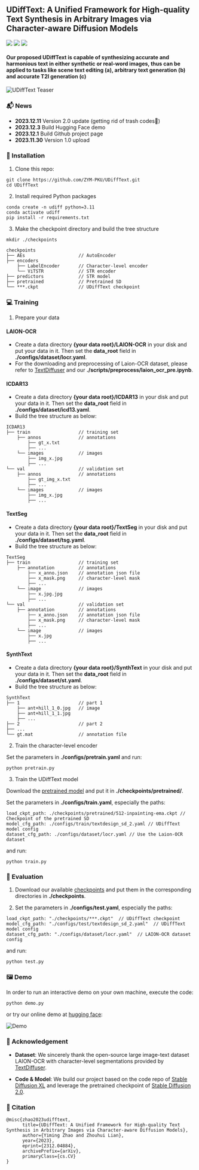 ## UDiffText: A Unified Framework for High-quality Text Synthesis in Arbitrary Images via Character-aware Diffusion Models

<a href='https://arxiv.org/abs/2312.04884'><img src='https://img.shields.io/badge/Arxiv-2312.04884-DF826C'></a> 
<a href='https://udifftext.github.io/'><img src='https://img.shields.io/badge/Project-UDiffText-D0F288'></a> 
<a href='https://huggingface.co/spaces/ZYMPKU/UDiffText'><img src='https://img.shields.io/badge/%F0%9F%A4%97%20Demo-UDiffText-8ADAB2'></a> 

#### Our proposed UDiffText is capable of synthesizing accurate and harmonious text in either synthetic or real-word images, thus can be applied to tasks like scene text editing (a), arbitrary text generation (b) and accurate T2I generation (c)

![UDiffText Teaser](demo/teaser.png)

### 📬 News

- **2023.12.11** Version 2.0 update (getting rid of trash codes🚮)
- **2023.12.3** Build Hugging Face demo
- **2023.12.1** Build Github project page
- **2023.11.30** Version 1.0 upload

### 🔨 Installation

1. Clone this repo: 
```
git clone https://github.com/ZYM-PKU/UDiffText.git
cd UDiffText
```

2. Install required Python packages

```
conda create -n udiff python=3.11
conda activate udiff
pip install -r requirements.txt
```

3. Make the checkpoint directory and build the tree structure

```
mkdir ./checkpoints

checkpoints
├── AEs                    // AutoEncoder
├── encoders             
    ├── LabelEncoder       // Character-level encoder
    └── ViTSTR             // STR encoder
├── predictors             // STR model
├── pretrained             // Pretrained SD
└── ***.ckpt               // UDiffText checkpoint
```

### 💻 Training

1. Prepare your data

#### LAION-OCR
- Create a data directory **{your data root}/LAION-OCR** in your disk and put your data in it. Then set the **data_root** field in **./configs/dataset/locr.yaml**.
- For the downloading and preprocessing of Laion-OCR dataset, please refer to [TextDiffuser](https://github.com/microsoft/unilm/tree/master/textdiffuser) and our **./scripts/preprocess/laion_ocr_pre.ipynb**.

#### ICDAR13
- Create a data directory **{your data root}/ICDAR13** in your disk and put your data in it. Then set the **data_root** field in **./configs/dataset/icd13.yaml**.
- Build the tree structure as below:
```
ICDAR13
├── train                  // training set
    ├── annos              // annotations
        ├── gt_x.txt
        ├── ...
    └── images             // images
        ├── img_x.jpg
        ├── ...
└── val                    // validation set
    ├── annos              // annotations
        ├── gt_img_x.txt
        ├── ...
    └── images             // images
        ├── img_x.jpg
        ├── ...
```

#### TextSeg
- Create a data directory **{your data root}/TextSeg** in your disk and put your data in it. Then set the **data_root** field in **./configs/dataset/tsg.yaml**.
- Build the tree structure as below:
```
TextSeg
├── train                  // training set
    ├── annotation         // annotations
        ├── x_anno.json    // annotation json file
        ├── x_mask.png     // character-level mask
        ├── ...
    └── image              // images
        ├── x.jpg.jpg
        ├── ...
└── val                    // validation set
    ├── annotation         // annotations
        ├── x_anno.json    // annotation json file
        ├── x_mask.png     // character-level mask
        ├── ...
    └── image              // images
        ├── x.jpg
        ├── ...
```

#### SynthText
- Create a data directory **{your data root}/SynthText** in your disk and put your data in it. Then set the **data_root** field in **./configs/dataset/st.yaml**.
- Build the tree structure as below:
```
SynthText
├── 1                      // part 1
    ├── ant+hill_1_0.jpg   // image
    ├── ant+hill_1_1.jpg
    ├── ...
├── 2                      // part 2
├── ...
└── gt.mat                 // annotation file
```

2. Train the character-level encoder

Set the parameters in **./configs/pretrain.yaml** and run:

```
python pretrain.py
```

3. Train the UDiffText model

Download the [pretrained model](https://huggingface.co/stabilityai/stable-diffusion-2-inpainting/blob/main/512-inpainting-ema.ckpt) and put it in **./checkpoints/pretrained/**.

Set the parameters in **./configs/train.yaml**, especially the paths:

```
load_ckpt_path: ./checkpoints/pretrained/512-inpainting-ema.ckpt // Checkpoint of the pretrained SD
model_cfg_path: ./configs/train/textdesign_sd_2.yaml // UDiffText model config
dataset_cfg_path: ./configs/dataset/locr.yaml // Use the Laion-OCR dataset
```

and run:

```
python train.py
```

### 📏 Evaluation

1. Download our available [checkpoints](https://drive.google.com/drive/folders/1s8IWqqydaJBjukxViGKFj2N33lfoVkGf?usp=sharing) and put them in the corresponding directories in **./checkpoints**.

2. Set the parameters in **./configs/test.yaml**, especially the paths:

```
load_ckpt_path: "./checkpoints/***.ckpt"  // UDiffText checkpoint
model_cfg_path: "./configs/test/textdesign_sd_2.yaml"  // UDiffText model config
dataset_cfg_path: "./configs/dataset/locr.yaml"  // LAION-OCR dataset config
```

and run:

```
python test.py
```

### 🖼️ Demo

In order to run an interactive demo on your own machine, execute the code:

```
python demo.py
```

or try our online demo at [hugging face](https://huggingface.co/spaces/ZYMPKU/UDiffText):

![Demo](demo/demo.png)

### 🎉 Acknowledgement

- **Dataset**: We sincerely thank the open-source large image-text dataset LAION-OCR with character-level segmentations provided by [TextDiffuser](https://github.com/microsoft/unilm/tree/master/textdiffuser).

- **Code & Model**: We build our project based on the code repo of [Stable Diffusion XL](https://github.com/Stability-AI/generative-models) and leverage the pretrained checkpoint of [Stable Diffusion 2.0](https://github.com/Stability-AI/stablediffusion).

### 🪬 Citation

```
@misc{zhao2023udifftext,
      title={UDiffText: A Unified Framework for High-quality Text Synthesis in Arbitrary Images via Character-aware Diffusion Models}, 
      author={Yiming Zhao and Zhouhui Lian},
      year={2023},
      eprint={2312.04884},
      archivePrefix={arXiv},
      primaryClass={cs.CV}
}
```

